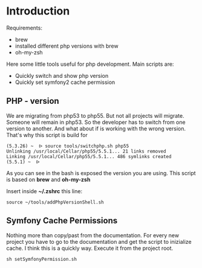 Introduction
=========

Requirements:
- brew
- installed different php versions with brew
- oh-my-zsh

Here some little tools useful for php development.
Main scripts are: 
 
- Quickly switch and show php version
- Quickly set symfony2 cache permission


PHP - version
-----
We are migrating from php53 to php55. But not all projects will migrate. Someone will remain in php53. So the developer has to switch from one version to another. And what about if is working with the wrong version.
That's why this script is build for

```
(5.3.26) ~  ᐅ source tools/switchphp.sh php55
Unlinking /usr/local/Cellar/php55/5.5.1... 21 links removed
Linking /usr/local/Cellar/php55/5.5.1... 486 symlinks created
(5.5.1) ~  ᐅ
```
As you can see in the bash is exposed the version you are using.
This script is based on **brew** and **oh-my-zsh**

Insert inside __~/.zshrc__ this line:
```
source ~/tools/addPhpVersionShell.sh
```

Symfony Cache Permissions
-----

Nothing more than copy/past from the documentation.
For every new project you have to go to the documentation and get the script to inizialize cache. I think this is a quickly way. Execute it from the project root.

```
sh setSymfonyPermission.sh
```

